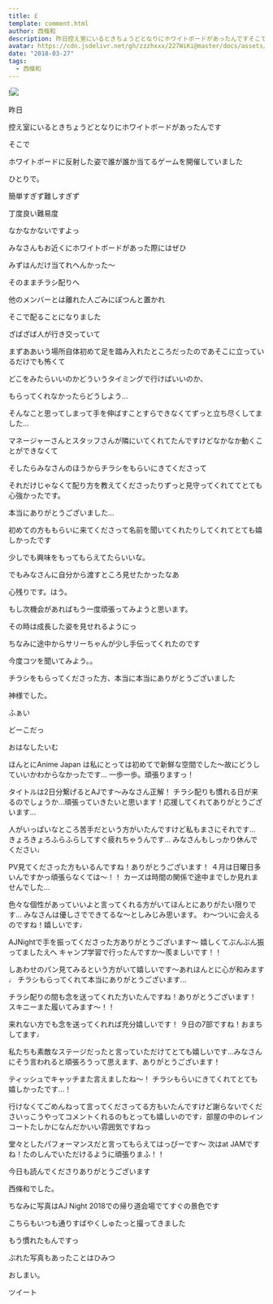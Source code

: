 ```yaml
---
title: £
template: comment.html
author: 西條和
description: 昨日控え室にいるときちょうどとなりにホワイトボードがあったんですそこでホワイトボードに反射した姿で誰が誰か当てるゲームを開催してい...
avatar: https://cdn.jsdelivr.net/gh/zzzhxxx/227WiKi@master/docs/assets/photo/avatar/nagomi.jpg
date: "2018-03-27"
tags:
  - 西條和
---
```


!![](https://cdn.jsdelivr.net/gh/227WiKi/227WiKi-image@master/blog-image/nagomi-2018-03-27_1.jpg)








昨日






控え室にいるときちょうどとなりにホワイトボードがあったんです








そこで










ホワイトボードに反射した姿で誰が誰か当てるゲームを開催していました







ひとりで。









簡単すぎず難しすぎず








丁度良い難易度









なかなかないですよっ








みなさんもお近くにホワイトボードがあった際にはぜひ










みずはんだけ当てれへんかった〜











そのままチラシ配りへ









他のメンバーとは離れた人ごみにぽつんと置かれ









そこで配ることになりました









ざばざば人が行き交っていて








まずああいう場所自体初めて足を踏み入れたところだったのであそこに立っているだけでも怖くて













どこをみたらいいのかどういうタイミングで行けばいいのか、









もらってくれなかったらどうしよう…








そんなこと思ってしまって手を伸ばすことすらできなくてずっと立ち尽くしてました…









マネージャーさんとスタッフさんが隣にいてくれてたんですけどなかなか動くことができなくて









そしたらみなさんのほうからチラシをもらいにきてくださって








それだけじゃなくて配り方を教えてくださったりずっと見守ってくれててとても心強かったです。








本当にありがとうございました…












初めての方ももらいに来てくださって名前を聞いてくれたりしてくれてとても嬉しかったです










少しでも興味をもってもらえてたらいいな。











でもみなさんに自分から渡すところ見せたかったなあ









心残りです。はう。









もし次機会があればもう一度頑張ってみようと思います。










その時は成長した姿を見せれるようにっ










ちなみに途中からサリーちゃんが少し手伝ってくれたのです










今度コツを聞いてみよう。。












チラシをもらってくださった方、本当に本当にありがとうございました









神様でした。














ふぁい







どーこだっ











おはなしたいむ



ほんとにAnime Japan は私にとっては初めてで新鮮な空間でした〜故にどうしていいかわからなかったです…
一歩一歩。頑張りますっ！





タイトルは2日分繋げるとAJです〜みなさん正解！
チラシ配りも慣れる日が来るのでしょうか…頑張っていきたいと思います！応援してくれてありがとうございます…






人がいっぱいなところ苦手だという方がいたんですけど私もまさにそれです…
きょろきょろふらふらしてすぐ疲れちゃうんです…
みなさんもしっかり休んでください♩







PV見てくださった方もいるんですね！ありがとうございます！
４月は日曜日多いんですかっ頑張らなくては〜！！
カーズは時間の関係で途中までしか見れませんでした…






色々な個性があっていいよと言ってくれる方がいてほんとにありがたい限りです…
みなさんは優しさでできてるな〜としみじみ思います。
わ〜ついに会えるのですね！嬉しいです♩





AJNightで手を振ってくださった方ありがとうございます〜
嬉しくてぶんぶん振ってましたえへ
キャンプ学習で行ったんですか〜羨ましいです！！






しあわせのパン見てみるという方がいて嬉しいです〜あれほんとに心が和みます♩
チラシもらってくれて本当にありがとうございます…




チラシ配りの間も念を送ってくれた方いたんですね！ありがとうございます！
スキニーまた履いてみます〜！！





来れない方でも念を送ってくれれば充分嬉しいです！
９日の7部ですね！おまちしてます♩




私たちも素敵なステージだったと言っていただけてとても嬉しいです…みなさんにそう言われると頑張ろうって思えます、ありがとうございます！




ティッシュでキャッチまた言えましたね〜！
チラシもらいにきてくれてとても嬉しかったです…！





行けなくてごめんねって言ってくださってる方もいたんですけど謝らないでくださいっこうやってコメントくれるのもとっても嬉しいのです♩部屋の中のレインコートたしかになんだかいい雰囲気ですねっ






堂々としたパフォーマンスだと言ってもらえてはっぴーです〜
次はat JAMですね！たのしんでいただけるように頑張りまふ！！






今日も読んでくださりありがとうございます






西條和でした。








ちなみに写真はAJ Night 2018での帰り道会場でてすぐの景色です









こちらもいつも通りすばやくしゅたっと撮ってきました









もう慣れたもんですっ

















ぶれた写真もあったことはひみつ








おしまい。


ツイート



